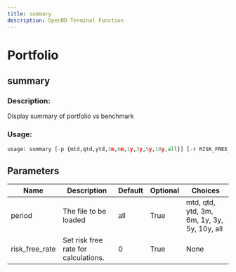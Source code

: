 ```yaml
---
title: summary
description: OpenBB Terminal Function
---
```


# Portfolio

## summary

### Description: 

Display summary of portfolio vs benchmark

### Usage: 
```python
usage: summary [-p {mtd,qtd,ytd,3m,6m,1y,3y,5y,10y,all}] [-r RISK_FREE_RATE]
```

## Parameters

| Name | Description | Default | Optional | Choices |
| ---- | ----------- | ------- | -------- | ------- |
| period | The file to be loaded | all | True | mtd, qtd, ytd, 3m, 6m, 1y, 3y, 5y, 10y, all |
| risk_free_rate | Set risk free rate for calculations. | 0 | True | None |


